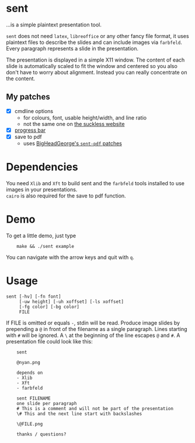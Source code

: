 # sent

...is a simple plaintext presentation tool.

`sent` does not need `latex`, `libreoffice` or any other fancy file format, it uses
plaintext files to describe the slides and can include images via `farbfeld`.
Every paragraph represents a slide in the presentation.

The presentation is displayed in a simple X11 window. The content of each slide
is automatically scaled to fit the window and centered so you also don't have to
worry about alignment. Instead you can really concentrate on the content.

## My patches

- [x] cmdline options
	- for colours, font, usable height/width, and line ratio
	- not the same one on [the suckless website](https://tools.suckless.org/sent/patches/cmdline_options/)
- [x] [progress bar](https://tools.suckless.org/sent/patches/progress-bar/)
- [x] save to pdf
	- uses [BigHeadGeorge's `sent-pdf` patches](https://github.com/BigHeadGeorge/sent-pdf)

# Dependencies

You need `Xlib` and `Xft` to build sent and the `farbfeld` tools installed to use
images in your presentations.  
`cairo` is also required for the save to pdf function.

# Demo

To get a little demo, just type

```
	make && ./sent example
```

You can navigate with the arrow keys and quit with `q`.

# Usage

```
sent [-hv] [-fn font]
     [-uw height] [-uh xoffset] [-ls xoffset]
     [-fg color] [-bg color]
     FILE
```

If FILE is omitted or equals `-`, stdin will be read. Produce image slides by
prepending a `@` in front of the filename as a single paragraph. Lines starting
with `#` will be ignored. A `\` at the beginning of the line escapes `@` and
`#`. A presentation file could look like this:

```
	sent
	
	@nyan.png
	
	depends on
	- Xlib
	- Xft
	- farbfeld
	
	sent FILENAME
	one slide per paragraph
	# This is a comment and will not be part of the presentation
	\# This and the next line start with backslashes
	
	\@FILE.png
	
	thanks / questions?
```
